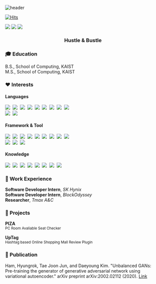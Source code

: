 ![header](https://capsule-render.vercel.app/api?type=waving&color=auto&height=300&section=header&text=Hyungstler&fontSize=90)

[![Hits](https://hits.seeyoufarm.com/api/count/incr/badge.svg?url=https%3A%2F%2Fgithub.com%2Fgudfhr95%2Fhit-counter&count_bg=%2379C83D&title_bg=%23555555&icon=&icon_color=%23E7E7E7&title=hits&edge_flat=false)](https://hits.seeyoufarm.com)

<p>
    <a href="https://www.instagram.com/hyungstler/" target="_blank"><img src="https://img.shields.io/badge/Instagram-E4405F?style=flat-square&logo=Instagram&logoColor=white"/></a>
    <a href="https://www.linkedin.com/in/hyungrok-ham-1a3309199/" target="_blank"><img src="https://img.shields.io/badge/LinkedIn-0A66C2?style=flat-square&logo=LinkedIn&logoColor=white"/></a>
    <a href="mailto:ghldnjsdlf@gmail.com" target="_blank"><img src="https://img.shields.io/badge/Gmail-EA4335?style=flat-square&logo=Gmail&logoColor=white"/></a>
</p>

<h3 align="center"> Hustle & Bustle </h3>

### 🎓 Education

B.S., School of Computing, KAIST  
M.S., School of Computing, KAIST

### ❤️ Interests

#### Languages

<p>
    <img src="https://img.shields.io/badge/Java-007396?style=flat-square&logo=Java&logoColor=white"/>&nbsp 
    <img src="https://img.shields.io/badge/C%23-239120?style=flat-square&logo=CSharp&logoColor=white"/>&nbsp 
    <img src="https://img.shields.io/badge/C++-00599C?style=flat-square&logo=C%2B%2B&logoColor=white"/>&nbsp 
    <img src="https://img.shields.io/badge/Kotlin-7F52FF?style=flat-square&logo=Kotlin&logoColor=white"/>&nbsp 
    <img src="https://img.shields.io/badge/Javascript-ffb13b?style=flat-square&logo=JavaScript&logoColor=black"/>&nbsp 
    <img src="https://img.shields.io/badge/TypeScript-3178c6?style=flat-square&logo=TypeScript&logoColor=white"/>&nbsp 
    <img src="https://img.shields.io/badge/Python-3776AB?style=flat-square&logo=Python&logoColor=white"/>&nbsp
    <img src="https://img.shields.io/badge/Go-11B48A?style=flat-square&logo=Go&logoColor=white"/>&nbsp
    <img src="https://img.shields.io/badge/Dart-0175C2?style=flat-square&logo=Dart&logoColor=white"/>&nbsp
    <br/>
    <img src="https://img.shields.io/badge/HTML5-E34F26?style=flat-square&logo=HTML5&logoColor=white"/>&nbsp
    <img src="https://img.shields.io/badge/CSS3-1572B6?style=flat-square&logo=CSS3&logoColor=white"/>&nbsp
</p>

#### Framework & Tool

<p>
    <img src="https://img.shields.io/badge/Spring-6DB33F?style=flat-square&logo=Spring&logoColor=white"/>&nbsp 
    <img src="https://img.shields.io/badge/Node.js-339933?style=flat-square&logo=Node.js&logoColor=white"/>&nbsp
    <img src="https://img.shields.io/badge/Express-000000?style=flat-square&logo=Express&logoColor=white"/>&nbsp
    <img src="https://img.shields.io/badge/React-61DAFB?style=flat-square&logo=React&logoColor=black"/>&nbsp
    <img src="https://img.shields.io/badge/Pytorch-EE4C2C?style=flat-square&logo=Pytorch&logoColor=white"/>&nbsp
    <img src="https://img.shields.io/badge/Django-092E20?style=flat-square&logo=Django&logoColor=white"/>&nbsp
    <img src="https://img.shields.io/badge/FastAPI-009688?style=flat-square&logo=FastAPI&logoColor=white"/>&nbsp
    <img src="https://img.shields.io/badge/Flutter-02569B?style=flat-square&logo=Flutter&logoColor=white"/>&nbsp
    <img src="https://img.shields.io/badge/Unity-000000?style=flat-square&logo=Unity&logoColor=white"/>&nbsp
    <br/>
    <img src="https://img.shields.io/badge/Git-F05032?style=flat-square&logo=Git&logoColor=white"/>&nbsp
    <img src="https://img.shields.io/badge/Docker-2496ED?style=flat-square&logo=Docker&logoColor=white"/>&nbsp
    <img src="https://img.shields.io/badge/Kubernetes-326CE5?style=flat-square&logo=Kubernetes&logoColor=white"/>&nbsp
</p>

#### Knowledge

<p>
    <img src="https://img.shields.io/badge/Algorithm-17518E?style=flat-square"/>&nbsp
    <img src="https://img.shields.io/badge/Clean Code-10B1DC?style=flat-square"/>&nbsp
    <img src="https://img.shields.io/badge/Refactoring-3CC83E?style=flat-square"/>&nbsp
    <img src="https://img.shields.io/badge/OOP-E6C2C9?style=flat-square"/>&nbsp
    <img src="https://img.shields.io/badge/Design Pattern-7154EE?style=flat-square"/>&nbsp
    <img src="https://img.shields.io/badge/Software Architecture-D8BE3D?style=flat-square"/>&nbsp
    <img src="https://img.shields.io/badge/OS-E92247?style=flat-square"/>&nbsp
    <img src="https://img.shields.io/badge/Testing-80DBB8?style=flat-square"/>&nbsp
</p>

### 👔 Work Experience

**Software Developer Intern**, _SK Hynix_  
**Software Developer Intern**, _BlockOdyssey_  
**Researcher**, _Tmax A&C_

### 🚀 Projects

**PIZA** \
<sub> PC Room Avaliable Seat Checker </sub>

**UpTag** \
<sub> Hashtag based Online Shopping Mall Review Plugin </sub>

### 📘 Publication

Ham, Hyungrok, Tae Joon Jun, and Daeyoung Kim. "Unbalanced GANs: Pre-training the generator of
generative adversarial network using variational autoencoder." arXiv preprint arXiv:2002.02112 (2020).
[Link](https://arxiv.org/abs/2002.02112)
